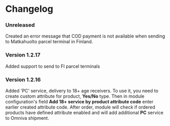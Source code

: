 # Changelog

### Unreleased
Created an error message that COD payment is not available when sending to Matkahuolto parcel terminal in Finland.

### Version 1.2.17
Added support to send to FI parcel terminals

### Version 1.2.16
Added 'PC' service, delivery to 18+ age receivers.
To use it, you need to create custom attribute for product, **Yes/No** type.
Then in module configuration's field **Add 18+ service by product attribute code** enter earlier created attribute code.
After order, module will check if ordered products have defined attribute enabled and will add additional **PC** service to Omniva shipment.